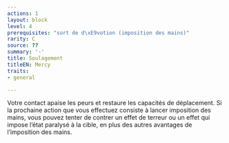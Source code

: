 ```yaml
---
actions: 1
layout: block
level: 4
prerequisites: "sort de d\xE9votion (imposition des mains)"
rarity: C
source: ??
summary: '-'
title: Soulagement
titleEN: Mercy
traits:
- general

---
```


<p>Votre contact apaise les peurs et restaure les capacités de déplacement. Si la prochaine action que vous effectuez consiste à lancer imposition des mains, vous pouvez tenter de contrer un effet de terreur ou un effet qui impose l’état paralysé à la cible, en plus des autres avantages de l’imposition des mains.</p>